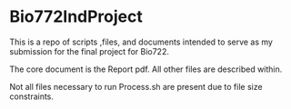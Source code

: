 # Bio772IndProject

This is a repo of scripts ,files, and documents intended to serve as my submission for the final project for Bio722.

The core document is the Report pdf.
All other files are described within.

Not all files necessary to run Process.sh are present due to file size constraints.

